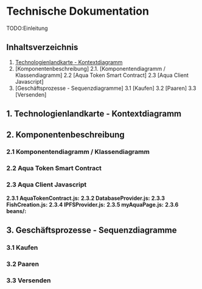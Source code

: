 # Technische Dokumentation
TODO:Einleitung
## Inhaltsverzeichnis
1. [Technologienlandkarte - Kontextdiagramm](1.-technologielandkarte-kontextdiagram)
2. [Komponentenbeschreibung]
    2.1. [Komponentendiagramm / Klassendiagramm]
    2.2 [Aqua Token Smart Contract]
    2.3 [Aqua Client Javascript]
3. [Geschäftsprozesse - Sequenzdiagramme]
    3.1 [Kaufen]
    3.2 [Paaren]
    3.3 [Versenden]

## 1. Technologienlandkarte - Kontextdiagramm

## 2. Komponentenbeschreibung
### 2.1 Komponentendiagramm / Klassendiagramm

### 2.2 Aqua Token Smart Contract

### 2.3 Aqua Client Javascript
**2.3.1 AquaTokenContract.js:**
**2.3.2 DatabaseProvider.js:**
**2.3.3 FishCreation.js:**
**2.3.4 IPFSProvider.js:**
**2.3.5 myAquaPage.js:**
**2.3.6 beans/:**

## 3. Geschäftsprozesse - Sequenzdiagramme
### 3.1 Kaufen

### 3.2 Paaren

### 3.3 Versenden